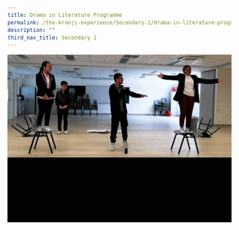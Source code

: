 ```yaml
---
title: Drama in Literature Programme
permalink: /the-kranji-experience/Secondary-1/drama-in-literature-programme/
description: ""
third_nav_title: Secondary 1
---
```

![](/images/englit.gif)